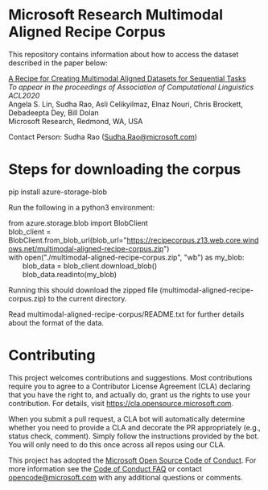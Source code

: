 # Microsoft Research Multimodal Aligned Recipe Corpus

This repository contains information about how to access the dataset described in the paper below:

<a href="https://arxiv.org/pdf/2005.09606.pdf">A Recipe for Creating Multimodal Aligned Datasets for Sequential Tasks</a><br/>
<i>To appear in the proceedings of Association of Computational Linguistics ACL2020 </i><br/>
Angela S. Lin, Sudha Rao, Asli Celikyilmaz, Elnaz Nouri, Chris Brockett, Debadeepta Dey, Bill Dolan <br/>
Microsoft Research, Redmond, WA, USA <br/>

Contact Person: Sudha Rao (Sudha.Rao@microsoft.com)

# Steps for downloading the corpus

pip install azure-storage-blob

Run the following in a python3 environment: 

from azure.storage.blob import BlobClient <br/>
blob_client = BlobClient.from_blob_url(blob_url="https://recipecorpus.z13.web.core.windows.net/multimodal-aligned-recipe-corpus.zip") <br/>
with open("./multimodal-aligned-recipe-corpus.zip", "wb") as my_blob: <br/>
&emsp;&emsp;blob_data = blob_client.download_blob() <br/>
&emsp;&emsp;blob_data.readinto(my_blob) <br/>

Running this should download the zipped file (multimodal-aligned-recipe-corpus.zip) to the current directory. 

Read multimodal-aligned-recipe-corpus/README.txt for further details about the format of the data. 

# Contributing

This project welcomes contributions and suggestions.  Most contributions require you to agree to a
Contributor License Agreement (CLA) declaring that you have the right to, and actually do, grant us
the rights to use your contribution. For details, visit https://cla.opensource.microsoft.com.

When you submit a pull request, a CLA bot will automatically determine whether you need to provide
a CLA and decorate the PR appropriately (e.g., status check, comment). Simply follow the instructions
provided by the bot. You will only need to do this once across all repos using our CLA.

This project has adopted the [Microsoft Open Source Code of Conduct](https://opensource.microsoft.com/codeofconduct/).
For more information see the [Code of Conduct FAQ](https://opensource.microsoft.com/codeofconduct/faq/) or
contact [opencode@microsoft.com](mailto:opencode@microsoft.com) with any additional questions or comments.
